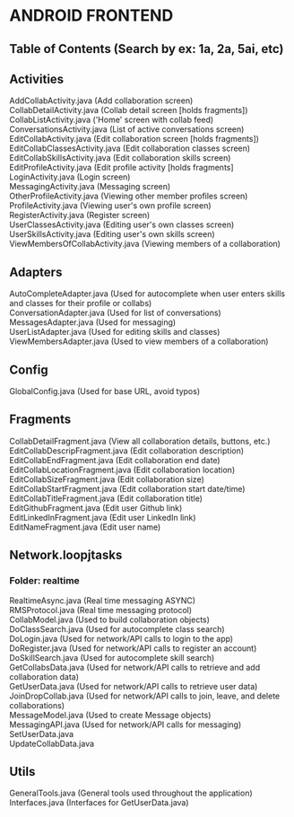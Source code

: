 # ANDROID FRONTEND  
## Table of Contents (Search by ex: 1a, 2a, 5ai, etc)  
## Activities  
AddCollabActivity.java (Add collaboration screen)  
CollabDetailActivity.java (Collab detail screen [holds fragments])  
CollabListActivity.java ('Home' screen with collab feed)  
ConversationsActivity.java (List of active conversations screen)  
EditCollabActivity.java (Edit collaboration screen [holds fragments])  
EditCollabClassesActivity.java (Edit collaboration classes screen)  
EditCollabSkillsActivity.java (Edit collaboration skills screen)  
EditProfileActivity.java (Edit profile activity [holds fragments]  
LoginActivity.java (Login screen)  
MessagingActivity.java (Messaging screen)  
OtherProfileActivity.java (Viewing other member profiles screen)  
ProfileActivity.java (Viewing user's own profile screen)  
RegisterActivity.java (Register screen)  
UserClassesActivity.java (Editing user's own classes screen)  
UserSkillsActivity.java (Editing user's own skills screen)  
ViewMembersOfCollabActivity.java (Viewing members of a collaboration)  
  
## Adapters  
AutoCompleteAdapter.java (Used for autocomplete when user enters skills and classes for their profile or collabs)  
ConversationAdapter.java (Used for list of conversations)  
MessagesAdapter.java (Used for messaging)  
UserListAdapter.java (Used for editing skills and classes)  
ViewMembersAdapter.java (Used to view members of a collaboration)  
  
## Config  
GlobalConfig.java (Used for base URL, avoid typos)  
  
## Fragments  
CollabDetailFragment.java (View all collaboration details, buttons, etc.)  
EditCollabDescripFragment.java (Edit collaboration description)  
EditCollabEndFragment.java (Edit collaboration end date)  
EditCollabLocationFragment.java (Edit collaboration location)  
EditCollabSizeFragment.java (Edit collaboration size)  
EditCollabStartFragment.java (Edit collaboration start date/time)  
EditCollabTitleFragment.java (Edit collaboration title)  
EditGithubFragment.java (Edit user Github link)  
EditLinkedInFragment.java (Edit user LinkedIn link)  
EditNameFragment.java (Edit user name)  
  
## Network.loopjtasks  
### Folder: realtime  
RealtimeAsync.java (Real time messaging ASYNC)  
RMSProtocol.java (Real time messaging protocol)  
CollabModel.java (Used to build collaboration objects)  
DoClassSearch.java (Used for autocomplete class search)  
DoLogin.java (Used for network/API calls to login to the app)  
DoRegister.java (Used for network/API calls to register an account)  
DoSkillSearch.java (Used for autocomplete skill search)  
GetCollabsData.java (Used for network/API calls to retrieve and add collaboration data)  
GetUserData.java (Used for network/API calls to retrieve user data)  
JoinDropCollab.java (Used for network/API calls to join, leave, and delete collaborations)  
MessageModel.java (Used to create Message objects)  
MessagingAPI.java (Used for network/API calls for messaging)  
SetUserData.java  
UpdateCollabData.java  
  
## Utils  
GeneralTools.java (General tools used throughout the application)  
Interfaces.java (Interfaces for GetUserData.java)  

